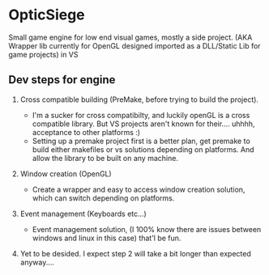 # OpticSiege
Small game engine for low end visual games, mostly a side project. (AKA Wrapper lib currently for OpenGL designed imported as a DLL/Static Lib for game projects) in VS

## Dev steps for engine

1. Cross compatible building (PreMake, before trying to build the project).
	- I'm a sucker for cross compatibilty, and luckily openGL is a cross compatible library. But VS projects aren't known for their.... uhhhh, acceptance to other platforms :)
	- Setting up a premake project first is a better plan, get premake to build either makefiles or vs solutions depending on platforms. And allow the library to be built on any machine.

2. Window creation (OpenGL)
	- Create a wrapper and easy to access window creation solution, which can switch depending on platforms.

3. Event management (Keyboards etc...)
	- Event management solution, (I 100% know there are issues between windows and linux in this case) that'l be fun.

4. Yet to be desided. I expect step 2 will take a bit longer than expected anyway....
